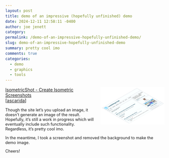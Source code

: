 ```yaml
---
layout: post
title: demo of an impressive (hopefully unfinished) demo
date: 2024-12-11 12:58:11 -0400
author: joe jenett
category: 
permalink: /demo-of-an-impressive-hopefully-unfinished-demo/
slug: demo-of-an-impressive-hopefully-unfinished-demo
summary: pretty cool imo
comments: true
categories:
  - demo
  - graphics
  - tools
---
```

<p><img src="/images/isodemo.png" width="40%" alt="" style="position:relative;float:right;max-width:40%;margin-left:12px;">
<a href="https://isometricshot.com/">IsometricShot - Create Isometric Screenshots</a><br>[<a title="source" href="https://pinboard.in/u:ascarida">ascarida</a>]
</p>
<p style="font-size:.90em;">
Though the site let’s you upload an image, it doesn’t generate an image of the result. Hopefully, it’s still a work in progress which will eventually include such functionality. Regardless, it’s pretty cool imo.
</p>
<p style="font-size:.90em;">
In the meantime, I took a screenshot and removed the background to make the demo image.
</p>
<p style="font-size:.90em;">
Cheers!
</p>
<a style="display:none;" href="https://brid.gy/publish/mastodon"><small>(cross-posted to mastodon)</small></a>